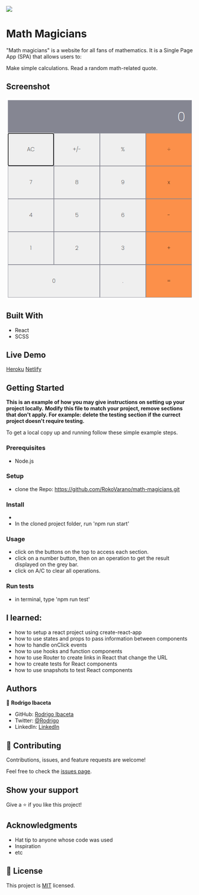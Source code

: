 ![](https://img.shields.io/badge/Microverse-blueviolet)

# Math Magicians

"Math magicians" is a website for all fans of mathematics. It is a Single Page App (SPA) that allows users to:

Make simple calculations.
Read a random math-related quote.

## Screenshot

![](./app_screenshot.png)
## Built With

- React
- SCSS

## Live Demo

[Heroku](https://math-magicians-rokovarano.herokuapp.com/calculator)
[Netlify](https://6123dc6f47f0e900ef92f8ee--sleepy-spence-ad1d64.netlify.app/)

## Getting Started

**This is an example of how you may give instructions on setting up your project locally.**
**Modify this file to match your project, remove sections that don't apply. For example: delete the testing section if the currect project doesn't require testing.**


To get a local copy up and running follow these simple example steps.

### Prerequisites
- Node.js
### Setup
- clone the Repo: https://github.com/RokoVarano/math-magicians.git
### Install
- 
- In the cloned project folder, run 'npm run start'
### Usage
- click on the buttons on the top to access each section.
- click on a number button, then on an operation to get the result displayed on the grey bar.
- click on A/C to clear all operations.
### Run tests
- in terminal, type 'npm run test'
## I learned:
- how to setup a react project using create-react-app
- how to use states and props to pass information between components
- how to handle onClick events
- how to use hooks and function components
- how to use Router to create links in React that change the URL
- how to create tests for React components
- how to use snapshots to test React components
## Authors

👤 **Rodrigo Ibaceta**

- GitHub: [Rodrigo Ibaceta](https://github.com/RokoVarano/)
- Twitter: [@Rodrigo](https://twitter.com/RodrigoIbacet11)
- LinkedIn: [LinkedIn](https://www.linkedin.com/in/rodrigo-ibaceta-a8657611a/)
## 🤝 Contributing

Contributions, issues, and feature requests are welcome!

Feel free to check the [issues page](https://github.com/RokoVarano/math-magicians/issues).

## Show your support

Give a ⭐️ if you like this project!

## Acknowledgments

- Hat tip to anyone whose code was used
- Inspiration
- etc

## 📝 License

This project is [MIT](https://opensource.org/licenses/MIT) licensed.